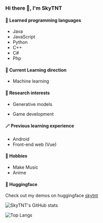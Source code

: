 ### Hi there 👋, I'm SkyTNT

#### 🌱 Learned programming languages

- Java
- JavaScript
- Python
- C++
- C#
- Php

#### 🔭 Current Learning direction

- Machine learning

#### 🤔 Research interests

- Generative models

- Game development

#### 🪄 Previous learning experience

- Android
- Front-end web (Vue)

#### 🥳 Hobbies

- Make Music
- Anime

#### 🤗 Huggingface

Check out my demos on huggingface [skytnt](https://huggingface.co/skytnt)

![SkyTNT's GitHub stats](https://github-readme-stats.vercel.app/api?username=SkyTNT&count_private=true&show_icons=true)

![Top Langs](https://github-readme-stats.vercel.app/api/top-langs/?username=SkyTNT&langs_count=7)
